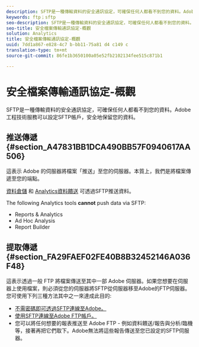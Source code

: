 ```yaml
---
description: SFTP是一種傳輸資料的安全通訊協定，可確保任何人都看不到您的資料。Adobe工程技術服務可以設定SFTP帳戶，安全地保留您的資料。
keywords: ftp；sftp
seo-description: SFTP是一種傳輸資料的安全通訊協定，可確保任何人都看不到您的資料。Adobe工程技術服務可以設定SFTP帳戶，安全地保留您的資料。
seo-title: 安全檔案傳輸通訊協定-概觀
solution: Analytics
title: 安全檔案傳輸通訊協定-概觀
uuid: 7dd1a867-e828-4c7 b-bb11-75a81 d4 c149 c
translation-type: tm+mt
source-git-commit: 86fe1b3650100a05e52fb2102134fee515c871b1

---
```



# 安全檔案傳輸通訊協定-概觀

SFTP是一種傳輸資料的安全通訊協定，可確保任何人都看不到您的資料。Adobe工程技術服務可以設定SFTP帳戶，安全地保留您的資料。

## 推送傳遞 {#section_A47831BB1DCA490BB57F0940617AA506}

這表示 Adobe 的伺服器將檔案「推送」至您的伺服器。本質上，我們是將檔案傳遞至您的端點。

[資料倉儲](../../../export/ftp-and-sftp/c-sftp/ftp-sftp-dw.md#concept_904ADB7B4FE04DCCB90EFDB6D0DB1076) 和 [Analytics資料饋送](https://marketing.adobe.com/resources/help/en_US/reference/analytics-data-feed.html) 可透過SFTP推送資料。

The following Analytics tools **cannot** push data via SFTP:

* Reports &amp; Analytics
* Ad Hoc Analysis
* Report Builder

## 提取傳遞 {#section_FA29FAEF02FE40B8B32452146A036F48}

這表示透過一般 FTP 將檔案傳送至其中一部 Adobe 伺服器。如果您想要在伺服器上使用檔案，則必須從您的伺服器將SFTP從伺服器移至Adobe的FTP伺服器。您可使用下列三種方法其中之一來達成此目的:

* [不需密碼即可透過SFTP連線至Adobe。](../../../export/ftp-and-sftp/c-sftp/ftp-sftp-cert-auth.md#concept_962A381F42A4472AA366A08CCC962846)
* [使用SFTP連線至Adobe FTP帳戶。](../../../export/ftp-and-sftp/c-sftp/ftp-sftp-connect.md#concept_01176600188441C6AFB28F5E264D89F8)
* 您可以將任何想要的報表推送至 Adobe FTP - 例如資料饋送/報告與分析/臨機等，接著再把它們取下。Adobe無法將這些報告傳送至您已設定的SFTP伺服器。

